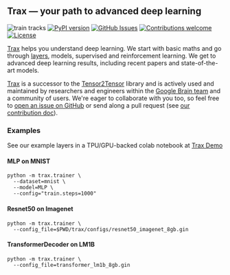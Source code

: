 ## Trax &mdash; your path to advanced deep learning

![train tracks](https://images.pexels.com/photos/461772/pexels-photo-461772.jpeg?dl&fit=crop&crop=entropy&w=32&h=21)
[![PyPI
version](https://badge.fury.io/py/trax.svg)](https://badge.fury.io/py/trax)
[![GitHub
Issues](https://img.shields.io/github/issues/google/trax.svg)](https://github.com/google/trax/issues)
[![Contributions
welcome](https://img.shields.io/badge/contributions-welcome-brightgreen.svg)](CONTRIBUTING.md)
[![License](https://img.shields.io/badge/License-Apache%202.0-brightgreen.svg)](https://opensource.org/licenses/Apache-2.0)

[Trax](https://github.com/google/trax) helps you understand deep learning.
We start with basic maths and go through
[layers](https://colab.research.google.com/github/google/trax/blob/master/trax/layers/intro.ipynb),
models, supervised and reinforcement learning.
We get to advanced deep learning results, including recent papers and
state-of-the-art models.

[Trax](https://github.com/google/trax) is a successor to the
[Tensor2Tensor](https://github.com/tensorflow/tensor2tensor) library and is
actively used and maintained by researchers and engineers within the
[Google Brain team](https://research.google.com/teams/brain/) and a community
of users. We're eager to collaborate with you too, so feel free to
[open an issue on GitHub](https://github.com/google/trax/issues)
or send along a pull request (see [our contribution doc](CONTRIBUTING.md)).

### Examples

See our example layers in a TPU/GPU-backed colab notebook at
[Trax Demo](https://colab.research.google.com/github/google/trax/blob/master/trax/layers/intro.ipynb)

#### MLP on MNIST


```
python -m trax.trainer \
  --dataset=mnist \
  --model=MLP \
  --config="train.steps=1000"
```

#### Resnet50 on Imagenet


```
python -m trax.trainer \
  --config_file=$PWD/trax/configs/resnet50_imagenet_8gb.gin
```

#### TransformerDecoder on LM1B


```
python -m trax.trainer \
  --config_file=transformer_lm1b_8gb.gin
```

